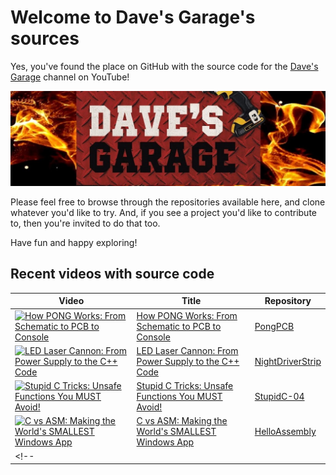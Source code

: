 # Welcome to Dave's Garage's sources

Yes, you've found the place on GitHub with the source code for the [Dave's Garage](https://www.youtube.com/@DavesGarage) channel on YouTube!

[![Dave's Garage](https://github.com/PlummersSoftwareLLC/.github/blob/main/assets/channelbanner.jpg?raw=true)](https://www.youtube.com/@DavesGarage)

Please feel free to browse through the repositories available here, and clone whatever you'd like to try. And, if you see a project you'd like to contribute to, then you're invited to do that too.

Have fun and happy exploring!

## Recent videos with source code

| Video | Title | Repository |
|-|-|-|
| [![How PONG Works: From Schematic to PCB to Console](https://img.youtube.com/vi/iF7lo0vU_WI/default.jpg)](https://youtu.be/iF7lo0vU_WI) | [How PONG Works: From Schematic to PCB to Console](https://youtu.be/iF7lo0vU_WI) | [PongPCB](https://github.com/PlummersSoftwareLLC/PongPCB) |
| [![LED Laser Cannon: From Power Supply to the C++ Code](https://img.youtube.com/vi/1hYmpztMQe0/default.jpg)](https://youtu.be/1hYmpztMQe0) | [LED Laser Cannon: From Power Supply to the C++ Code](https://youtu.be/1hYmpztMQe0) | [NightDriverStrip](https://github.com/PlummersSoftwareLLC/NightDriverStrip) |
| [![Stupid C Tricks: Unsafe Functions You MUST Avoid!](https://img.youtube.com/vi/Qyn1qxi73u8/default.jpg)](https://youtu.be/Qyn1qxi73u8) | [Stupid C Tricks: Unsafe Functions You MUST Avoid!](https://youtu.be/Qyn1qxi73u8) | [StupidC-04](https://github.com/PlummersSoftwareLLC/StupidC-04) |
| [![C vs ASM: Making the World's SMALLEST Windows App](https://img.youtube.com/vi/-Vw-ONPfaFk/default.jpg)](https://youtu.be/-Vw-ONPfaFk) | [C vs ASM: Making the World's SMALLEST Windows App](https://youtu.be/-Vw-ONPfaFk) | [HelloAssembly](https://github.com/PlummersSoftwareLLC/HelloAssembly) |
<!--| [![<title>](https://img.youtube.com/vi/<id>/default.jpg)](https://youtu.be/<id>) | [<title>](https://youtu.be/<id>) | [<repo>](https://github.com/PlummersSoftwareLLC/<repo>) |-->
